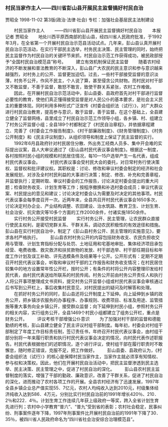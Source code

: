 ### 村民当家作主人——四川省彭山县开展民主监督搞好村民自治
贾昭全
1998-11-02
第3版(政治·法律·社会)
专栏：加强社会基层民主法制建设

　　村民当家作主人
　　——四川省彭山县开展民主监督搞好村民自治
　　本报记者  贾昭全
　　地处川西平原西南部的彭山县，经四川省人民政府批准，于1992年3月，在全省第一个开展村民自治示范县活动试点。几年来，彭山县认真开展村民自治示范活动，在实行干部民主选举，村务民主决策、民主管理的同时，始终把民主监督作为村民自治的关键环节来抓，村民自治示范工作获得成功，被民政部授予“全国村民自治模范县”称号。
　　建立有效机制保证民主监督
　　随着农村经济的不断发展和普法教育的不断深入，彭山县广大农民的民主意识和参与意识越来越强烈，对村务上的公开、监督更加迫切。过去，一些村干部接受监督的意识淡薄，村务不公开，作风不民主，个人说了算，甚至侵贪公共财物。而村民对村干部又不敢监督，不善于监督，敢怒不敢言，致使干群关系紧张，农村工作难做。
　　因此，在开展村民自治示范活动中，彭山县委、县政府首先对村干部进行监督必要性的教育，使他们真正懂得接受监督是对人民公仆的基本要求，是社会主义民主的重要体现。同时利用多种形式广泛宣传《村委会组织法（试行）》，对广大群众进行村民自治教育，提高参与意识，敢于监督，善于监督。在这个基础上，全县建立健全了监督网络，县里成立了村民自治示范工作领导小组，各乡镇、村、组建立了村务公开监督小组；全县189个村都制定了《村民自治章程》，并依据章程建立、完善了《村委会工作报告制度》、《村干部廉政制度》、《财务管理制度》、《村务公开制度》和《民主评议制度》，从组织领导和制度上保证了民主监督的实行。
　　1992年6月县政府针对村民居住分散、外出务工经商人员多、集中开会难的实际提出议案，县人大审议通过了《彭山县村民代表议事会制度》。根据这一制度，各村按照村民小组的规模和村民居住情况，每10—15户选举产生一名代表，组成村民代表议事会。
　　村民代表议事会受村民大会的委托，对日常村务行使决策权、监督权和批评建议权。其职权是：讨论、修改和审议村委会制定的经济和社会发展规划，对涉及全村村民利益的大事进行决策；制定、修改、补充和完善章程，并监督执行；定期听取、审议村委会的工作报告，讨论决定村委会提出的重大问题；检查财务收支、计划生育等工作；按程序撤换和补选村委会成员；审议代表议案、村民提出的意见和建议；讨论决定村委会认为需要及时决定的其他事项。村民代表议事会每季度召开一次。近两年来，全县共召开村民代表议事会1650多次，讨论决定村办企业、产业结构调整、农田建设、治水筑路、教育卫生、计划生育、社会治安、抗灾救灾等10多个方面的工作2000余件，付诸实施1850余件。
　　实行村务公开接受村民监督
　　实行村务公开、民主管理，让农民群众直接行使民主权利，是密切党群关系、干群关系，调动农民积极性的有效途径和措施。彭山县在实行村民自治中，制定了《彭山县村务公开、民主管理的实施意见》，要求各村严格执行。
　　彭山县农村村务公开的内容包括财务收支、农民负担收交用与管理、计划生育指标分配与处罚、土地征用和宅基地审批、集体经济项目承包经营、电费收缴、救灾救济和扶贫款物的发放、村干部选举、村干部任期目标和年度工作计划及误工补助、评先选模条件及结果等十公开。公开形式有：定期不定期召开村民代表议事会，听取和审议村干部的工作报告和财务收支情况；在村民居住较集中的地方设置常年性公开栏，按时公开；有条件的村将公开内容整理印发给村民代表，由村民代表送给所联系的村民传阅。村务公开前由村务公开责任人和执行人将公开事项整理成文书资料，提交村务公开监督小组或村民代表议事会审核通过后书写到公开栏上，事后收集村民意见，对村民提出的疑问及时解答和处理。
　　在抓好村务公开的同时，彭山县还将公开制度上下延伸。向上延伸到乡镇的政务公开，把乡镇涉农服务的办事程序、办事规则、收费项目、标准及用途、监管措施等重大事务向全乡镇公开，接受群众监督；向下延伸到村民小组，参照村务公开的相关内容，实行组务公开，全县1469个村民小组都建立了组务公开栏，重点是财务公开。
　　评议考核干部增强公仆意识
　　为了加强对村干部的监督和德能勤绩的考核，彭山县建立健全了民主评议村组干部制度。每年初，村委会对村组干部制定了年度工作目标责任制，签订责任书，年终召开村民代表议事会，由村组干部分别将一年来履行职责和执行村民代表议事会决定的情况，向村民代表作述职报告。村民代表根据他们的述职情况，逐个进行评议，使村组干部在履行职责时不敢懈怠，随时修正错误，克服不足，把工作做好。
　　彭山县委、县政府认为，《村委会组织法（试行）》的核心是保障村民当家作主，当家作主就必须享有知情权、参与权和决策权。因此，他们在开展村民自治活动中，把民主监督渗透到民主选举、民主决策、民主管理之中，促进了村民自治的深化。
　　彭山县农村民主监督制度的落实，增强了干部的勤政、廉政意识，改善了干群关系，促进了村民自治的深化，进而推动了农村各项工作的开展。全县农村经济有了迅速发展，1997年全县乡镇企业总产值实现55．7亿元，农村人均纯收入达到2010元，村级集体经济纯收入达到586．4万元，分别比实行村民自治前的1991年增长420％、210．2％和222．4％。计划生育工作连续几年获上级政府一等奖，跨入全省计划生育先进行列；农村中小学教育“普六”、“普九”受到省的表彰；农村社会稳定，民事纠纷、刑事案件逐年下降，1997年刑事案件比开展村民自治前的1991年下降了30．35％，被四川省人民政府命名为“四川省社会治安综合治理模范县”。

